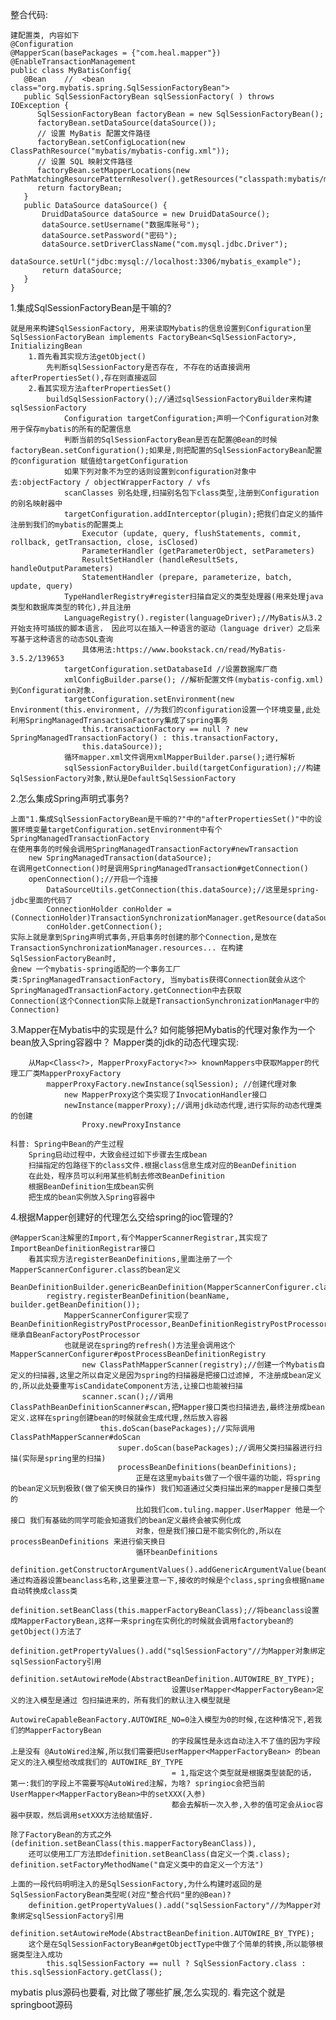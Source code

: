 整合代码:

    建配置类, 内容如下
    @Configuration
    @MapperScan(basePackages = {"com.heal.mapper"})
    @EnableTransactionManagement
    public class MyBatisConfig{
       @Bean    //  <bean  class="org.mybatis.spring.SqlSessionFactoryBean">
       public SqlSessionFactoryBean sqlSessionFactory( ) throws IOException {
          SqlSessionFactoryBean factoryBean = new SqlSessionFactoryBean();
          factoryBean.setDataSource(dataSource());
          // 设置 MyBatis 配置文件路径
          factoryBean.setConfigLocation(new ClassPathResource("mybatis/mybatis-config.xml"));
          // 设置 SQL 映射文件路径
          factoryBean.setMapperLocations(new PathMatchingResourcePatternResolver().getResources("classpath:mybatis/mapper/*.xml"));
          return factoryBean;
       }
       public DataSource dataSource() {
           DruidDataSource dataSource = new DruidDataSource();
           dataSource.setUsername("数据库账号");
           dataSource.setPassword("密码");
           dataSource.setDriverClassName("com.mysql.jdbc.Driver");
           dataSource.setUrl("jdbc:mysql://localhost:3306/mybatis_example");
           return dataSource;
       }
    }

1.集成SqlSessionFactoryBean是干嘛的?

    就是用来构建SqlSessionFactory, 用来读取Mybatis的信息设置到Configuration里
    SqlSessionFactoryBean implements FactoryBean<SqlSessionFactory>, InitializingBean
        1.首先看其实现方法getObject()
            先判断sqlSessionFactory是否存在, 不存在的话直接调用afterPropertiesSet(),存在则直接返回
        2.看其实现方法afterPropertiesSet()
            buildSqlSessionFactory();//通过sqlSessionFactoryBuilder来构建sqlSessionFactory
                Configuration targetConfiguration;声明一个Configuration对象用于保存mybatis的所有的配置信息
                判断当前的SqlSessionFactoryBean是否在配置@Bean的时候 factoryBean.setConfiguration();如果是,则把配置的SqlSessionFactoryBean配置的configuration 赋值给targetConfiguration
                如果下列对象不为空的话则设置到configuration对象中去:objectFactory / objectWrapperFactory / vfs
                scanClasses 别名处理,扫描别名包下class类型,注册到Configuration的别名映射器中
                targetConfiguration.addInterceptor(plugin);把我们自定义的插件注册到我们的mybatis的配置类上
                    Executor (update, query, flushStatements, commit, rollback, getTransaction, close, isClosed) 
                    ParameterHandler (getParameterObject, setParameters) 
                    ResultSetHandler (handleResultSets,  handleOutputParameters) 
                    StatementHandler (prepare, parameterize, batch, update, query)
                TypeHandlerRegistry#register扫描自定义的类型处理器(用来处理java类型和数据库类型的转化),并且注册
                LanguageRegistry().register(languageDriver);//MyBatis从3.2开始支持可插拔的脚本语言， 因此可以在插入一种语言的驱动（language driver）之后来写基于这种语言的动态SQL查询
                    具体用法:https://www.bookstack.cn/read/MyBatis-3.5.2/139653
                targetConfiguration.setDatabaseId //设置数据库厂商
                xmlConfigBuilder.parse(); //解析配置文件(mybatis-config.xml)到Configuration对象.
                targetConfiguration.setEnvironment(new Environment(this.environment, //为我们的configuration设置一个环境变量,此处利用SpringManagedTransactionFactory集成了spring事务
                    this.transactionFactory == null ? new SpringManagedTransactionFactory() : this.transactionFactory,
                    this.dataSource));
                循环mapper.xml文件调用xmlMapperBuilder.parse();进行解析
                sqlSessionFactoryBuilder.build(targetConfiguration);//构建SqlSessionFactory对象,默认是DefaultSqlSessionFactory
            
2.怎么集成Spring声明式事务?
    
    上面"1.集成SqlSessionFactoryBean是干嘛的?"中的"afterPropertiesSet()"中的设置环境变量targetConfiguration.setEnvironment中有个 SpringManagedTransactionFactory
    在使用事务的时候会调用SpringManagedTransactionFactory#newTransaction
        new SpringManagedTransaction(dataSource);
    在调用getConnection()时是调用SpringManagedTransaction#getConnection()
        openConnection();//开启一个连接
            DataSourceUtils.getConnection(this.dataSource);//这里是spring-jdbc里面的代码了
            ConnectionHolder conHolder = (ConnectionHolder)TransactionSynchronizationManager.getResource(dataSource);
            conHolder.getConnection();
    实际上就是拿到Spring声明式事务,开启事务时创建的那个Connection,是放在TransactionSynchronizationManager.resources... 在构建SqlSessionFactoryBean时,
    会new 一个mybatis-spring适配的一个事务工厂类:SpringManagedTransactionFactory, 当mybatis获得Connection就会从这个SpringManagedTransactionFactory.getConnection中去获取
    Connection(这个Connection实际上就是TransactionSynchronizationManager中的Connection)
    
3.Mapper在Mybatis中的实现是什么? 如何能够把Mybatis的代理对象作为一个bean放入Spring容器中？
    Mapper类的jdk的动态代理实现: 
    
        从Map<Class<?>, MapperProxyFactory<?>> knownMappers中获取Mapper的代理工厂类MapperProxyFactory
            mapperProxyFactory.newInstance(sqlSession); //创建代理对象
                new MapperProxy这个类实现了InvocationHandler接口
                newInstance(mapperProxy);//调用jdk动态代理,进行实际的动态代理类的创建
                    Proxy.newProxyInstance

    科普: Spring中Bean的产生过程
        Spring启动过程中，大致会经过如下步骤去生成bean
        扫描指定的包路径下的class文件.根据class信息生成对应的BeanDefinition
        在此处，程序员可以利用某些机制去修改BeanDefinition
        根据BeanDefinition生成bean实例
        把生成的bean实例放入Spring容器中

4.根据Mapper创建好的代理怎么交给spring的ioc管理的?

    @MapperScan注解里的Import,有个MapperScannerRegistrar,其实现了ImportBeanDefinitionRegistrar接口
        看其实现方法registerBeanDefinitions,里面注册了一个MapperScannerConfigurer.class的bean定义
            BeanDefinitionBuilder.genericBeanDefinition(MapperScannerConfigurer.class);
            registry.registerBeanDefinition(beanName, builder.getBeanDefinition());
                MapperScannerConfigurer实现了BeanDefinitionRegistryPostProcessor,BeanDefinitionRegistryPostProcessor继承自BeanFactoryPostProcessor
                也就是说在spring的refresh()方法里会调用这个MapperScannerConfigurer#postProcessBeanDefinitionRegistry
                    new ClassPathMapperScanner(registry);//创建一个Mybatis自定义的扫描器,这里之所以自定义是因为spring的扫描器是把接口过滤掉, 不注册成bean定义的,所以此处要重写isCandidateComponent方法,让接口也能被扫描
                    scanner.scan();//调用ClassPathBeanDefinitionScanner#scan,把Mapper接口类也扫描进去,最终注册成bean定义.这样在spring创建bean的时候就会生成代理,然后放入容器
                        this.doScan(basePackages);//实际调用ClassPathMapperScanner#doScan
                            super.doScan(basePackages);//调用父类扫描器进行扫描(实际是spring里的扫描)
                            processBeanDefinitions(beanDefinitions);
                                正是在这里mybaits做了一个很牛逼的功能，将spring的bean定义玩到极致(做了偷天换日的操作) 我们知道通过父类扫描出来的mapper是接口类型的
                                比如我们com.tuling.mapper.UserMapper 他是一个接口 我们有基础的同学可能会知道我们的bean定义最终会被实例化成
                                对象，但是我们接口是不能实例化的,所以在processBeanDefinitions 来进行偷天换日
                                循环beanDefinitions
                                    definition.getConstructorArgumentValues().addGenericArgumentValue(beanClassName);//通过构造器设置beanclass名称,这里要注意一下,接收的时候是个class,spring会根据name自动转换成class类
                                    definition.setBeanClass(this.mapperFactoryBeanClass);//将beanclass设置成MapperFactoryBean,这样一来spring在实例化的时候就会调用factorybean的getObject()方法了
                                    definition.getPropertyValues().add("sqlSessionFactory"//为Mapper对象绑定sqlSessionFactory引用
                                    definition.setAutowireMode(AbstractBeanDefinition.AUTOWIRE_BY_TYPE);
                                        设置UserMapper<MapperFactoryBean>定义的注入模型是通过 包扫描进来的，所有我们的默认注入模型就是
                                        AutowireCapableBeanFactory.AUTOWIRE_NO=0注入模型为0的时候,在这种情况下,若我们的MapperFactoryBean
                                        的字段属性是永远自动注入不了值的因为字段上是没有 @AutoWired注解,所以我们需要把UserMapper<MapperFactoryBean> 的bean定义的注入模型给改成我们的 AUTOWIRE_BY_TYPE
                                        = 1,指定这个类型就是根据类型装配的话， 第一:我们的字段上不需要写@AutoWired注解，为啥? springioc会把当前UserMapper<MapperFactoryBean>中的setXXX(入参)
                                        都会去解析一次入参,入参的值可定会从ioc容器中获取，然后调用setXXX方法给赋值好.

    除了FactoryBean的方式之外(definition.setBeanClass(this.mapperFactoryBeanClass)),
        还可以使用工厂方法即definition.setBeanClass(自定义一个类.class);  definition.setFactoryMethodName("自定义类中的自定义一个方法")

    上面的一段代码明明注入的是SqlSessionFactory,为什么构建时返回的是SqlSessionFactoryBean类型呢(对应"整合代码"里的@Bean)?
        definition.getPropertyValues().add("sqlSessionFactory"//为Mapper对象绑定sqlSessionFactory引用
        definition.setAutowireMode(AbstractBeanDefinition.AUTOWIRE_BY_TYPE);
        这个是在SqlSessionFactoryBean#getObjectType中做了个简单的转换,所以能够根据类型注入成功
            this.sqlSessionFactory == null ? SqlSessionFactory.class : this.sqlSessionFactory.getClass();


mybatis plus源码也要看, 对比做了哪些扩展,怎么实现的.
看完这个就是springboot源码











